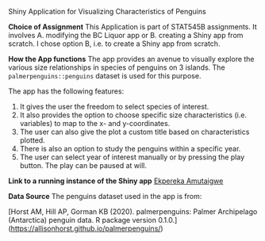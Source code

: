 Shiny Application for Visualizing Characteristics of Penguins

**Choice of Assignment**
This Application is part of STAT545B assignments. It involves A. modifying the BC Liquor app or B. creating a Shiny app from scratch. I chose option B, i.e. to create a Shiny app from scratch.

**How the App functions**
The app provides an avenue to visually explore the various size relationships 
in species of penguins on 3 islands. The `palmerpenguins::penguins` dataset is used
for this purpose.
  
The app has the following features:

1. It gives the user the freedom to select species of interest.
2. It also provides the option to choose specific size characteristics 
   (i.e. variables) to map to the x- and y-coordinates. 
3. The user can also give the plot a custom title based on characteristics plotted.
4. There is also an option to study the penguins within a specific year. 
5. The user can select year of interest manually or by pressing the play button.
   The play can be paused at will. 
    
**Link to a running instance of the Shiny app**
[Ekpereka Amutaigwe](https://ekpereka-amutaigwe.shinyapps.io/shiny-eamutaigwe/)

**Data Source**
The penguins dataset used in the app is from:

[Horst AM, Hill AP, Gorman KB (2020). palmerpenguins: Palmer Archipelago (Antarctica) penguin data. R package version 0.1.0.] (https://allisonhorst.github.io/palmerpenguins/)
